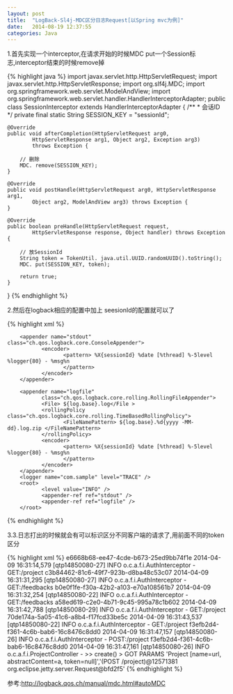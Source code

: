 ```yaml
---
layout: post
title:  "LogBack-Sl4j-MDC区分日志Request[以Spring mvc为例]"
date:   2014-08-19 12:37:55
categories: Java
---
```


1.首先实现一个interceptor,在请求开始的时候MDC put一个Session标志,interceptor结束的时候remove掉

{% highlight java %}
import javax.servlet.http.HttpServletRequest;
import javax.servlet.http.HttpServletResponse;
import org.slf4j.MDC;
import org.springframework.web.servlet.ModelAndView;
import org.springframework.web.servlet.handler.HandlerInterceptorAdapter;
public class SessionInterceptor extends HandlerInterceptorAdapter {
    /**
     * 会话ID
     */
    private final static String SESSION_KEY = "sessionId";

    @Override
    public void afterCompletion(HttpServletRequest arg0,
            HttpServletResponse arg1, Object arg2, Exception arg3)
            throws Exception {

        // 删除
        MDC. remove(SESSION_KEY);
    }

    @Override
    public void postHandle(HttpServletRequest arg0, HttpServletResponse arg1,
            Object arg2, ModelAndView arg3) throws Exception {
    }

    @Override
    public boolean preHandle(HttpServletRequest request,
            HttpServletResponse response, Object handler) throws Exception {

        // 放SessionId
        String token = TokenUtil. java.util.UUID.randomUUID().toString();
        MDC. put(SESSION_KEY, token);

        return true;
    }
}
{% endhighlight %}

2.然后在logback相应的配置中加上 seesionId的配置就可以了

{% highlight xml %}
<?xml version="1.0" encoding="UTF-8"?>
<configuration>
        <property name="log.base" value="./log/logback" />

        <appender name="stdout" class="ch.qos.logback.core.ConsoleAppender">
               <encoder>
                      <pattern> %X{sessionId} %date [%thread] %-5level %logger{80} - %msg%n
                      </pattern>
               </encoder>
        </appender>

        <appender name="logfile"
               class="ch.qos.logback.core.rolling.RollingFileAppender">
               <File> ${log.base}.log</File >
               <rollingPolicy class="ch.qos.logback.core.rolling.TimeBasedRollingPolicy">
                      <FileNamePattern> ${log.base}.%d{yyyy -MM-dd}.log.zip </FileNamePattern>
               </rollingPolicy>
               <encoder>
                      <pattern> %X{sessionId} %date [%thread] %-5level %logger{80} - %msg%n
                      </pattern>
               </encoder>
        </appender>
        <logger name="com.sample" level="TRACE" />
        <root>
               <level value="INFO" />
               <appender-ref ref="stdout" />
               <appender-ref ref="logfile" />
        </root>
</configuration>
{% endhighlight %}

3.3.日志打出的时候就会有可以标识区分不同客户端的请求了,用前面不同的token区分

{% highlight xml %}
e6668b68-ee47-4cde-b673-25ed9bb74f1e 2014-04-09 16:31:14,579 [qtp14850080-27] INFO  o.c.a.f.i.AuthInterceptor - GET:/project
c3b84462-81c6-49f7-923b-d8ba48c53c07 2014-04-09 16:31:31,295 [qtp14850080-27] INFO  o.c.a.f.i.AuthInterceptor - GET:/feedbacks
b0e0f1fe-f30a-42b2-a103-e70a108561b7 2014-04-09 16:31:32,254 [qtp14850080-22] INFO  o.c.a.f.i.AuthInterceptor - GET:/feedbacks
a58ed619-c2e0-4b71-9c45-995a78c1b602 2014-04-09 16:31:42,788 [qtp14850080-29] INFO  o.c.a.f.i.AuthInterceptor - GET:/project
70de174a-5a05-41c6-a8b4-f17fcd33be5c 2014-04-09 16:31:43,537 [qtp14850080-22] INFO  o.c.a.f.i.AuthInterceptor - GET:/project
f3efb2d4-f361-4c6b-bab6-16c8476c8dd0 2014-04-09 16:31:47,157 [qtp14850080-26] INFO  o.c.a.f.i.AuthInterceptor - POST:/project
f3efb2d4-f361-4c6b-bab6-16c8476c8dd0 2014-04-09 16:31:47,161 [qtp14850080-26] INFO  o.c.a.f.i.ProjectController - >> create() > GOT PARAMS 'Project [name=url, abstractContent=a, token=null]','(POST /project)@12571381 org.eclipse.jetty.server.Request@bfd2f5'
{% endhighlight %}

参考:<a href="http://logback.qos.ch/manual/mdc.html#autoMDC">http://logback.qos.ch/manual/mdc.html#autoMDC</a>
